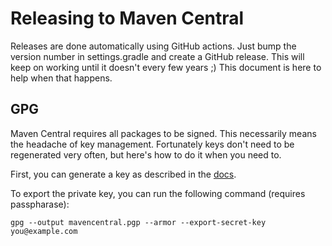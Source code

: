 # Releasing to Maven Central

Releases are done automatically using GitHub actions.
Just bump the version number in settings.gradle and create a GitHub release.
This will keep on working until it doesn't every few years ;)
This document is here to help when that happens.

## GPG

Maven Central requires all packages to be signed.
This necessarily means the headache of key management.
Fortunately keys don't need to be regenerated very often,
but here's how to do it when you need to.

First, you can generate a key as described in the [docs](https://central.sonatype.org/publish/requirements/gpg/).

To export the private key, you can run the following command (requires passpharase):

```shell
gpg --output mavencentral.pgp --armor --export-secret-key you@example.com
```

